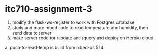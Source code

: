 # itc710-assignment-3
1. modify the flask-ws-register to work with Postgres database 
2. study and make mbed code to read temperature and humidity, then send data to server 
3. make server code for /update and /query and deploy on Heroku cloud

a. push-to-read-temp is build from mbed-os 5.14
